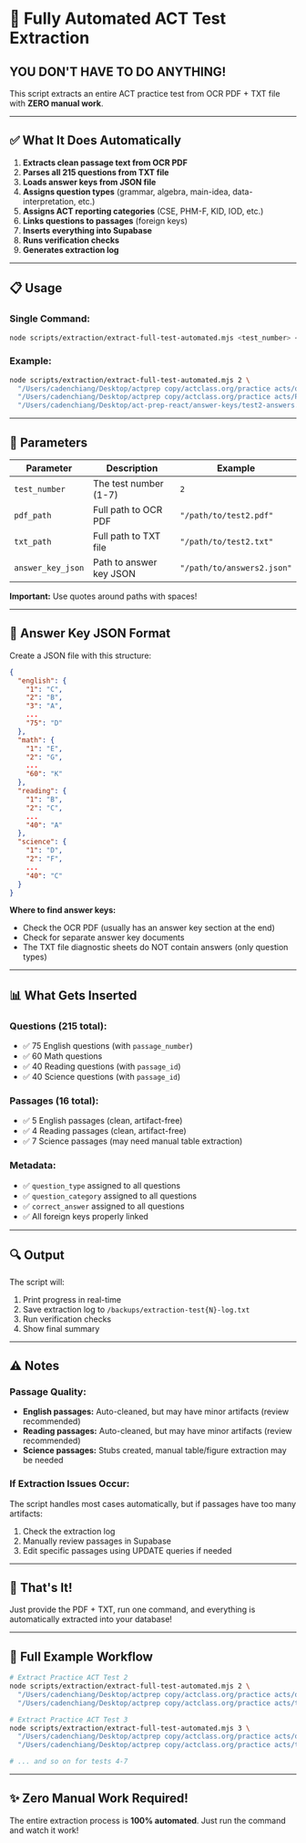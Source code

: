 # 🚀 Fully Automated ACT Test Extraction

## YOU DON'T HAVE TO DO ANYTHING!

This script extracts an entire ACT practice test from OCR PDF + TXT file with **ZERO manual work**.

---

## ✅ What It Does Automatically

1. **Extracts clean passage text from OCR PDF**
2. **Parses all 215 questions from TXT file**
3. **Loads answer keys from JSON file**
4. **Assigns question types** (grammar, algebra, main-idea, data-interpretation, etc.)
5. **Assigns ACT reporting categories** (CSE, PHM-F, KID, IOD, etc.)
6. **Links questions to passages** (foreign keys)
7. **Inserts everything into Supabase**
8. **Runs verification checks**
9. **Generates extraction log**

---

## 📋 Usage

### Single Command:

```bash
node scripts/extraction/extract-full-test-automated.mjs <test_number> <pdf_path> <txt_path> <answer_key_json>
```

### Example:

```bash
node scripts/extraction/extract-full-test-automated.mjs 2 \
  "/Users/cadenchiang/Desktop/actprep copy/actclass.org/practice acts/ocr_Practice ACT 2.pdf" \
  "/Users/cadenchiang/Desktop/actprep copy/actclass.org/practice acts/Practice ACT 2.txt" \
  "/Users/cadenchiang/Desktop/act-prep-react/answer-keys/test2-answers.json"
```

---

## 🎯 Parameters

| Parameter | Description | Example |
|-----------|-------------|---------|
| `test_number` | The test number (1-7) | `2` |
| `pdf_path` | Full path to OCR PDF | `"/path/to/test2.pdf"` |
| `txt_path` | Full path to TXT file | `"/path/to/test2.txt"` |
| `answer_key_json` | Path to answer key JSON | `"/path/to/answers2.json"` |

**Important:** Use quotes around paths with spaces!

---

## 🔑 Answer Key JSON Format

Create a JSON file with this structure:

```json
{
  "english": {
    "1": "C",
    "2": "B",
    "3": "A",
    ...
    "75": "D"
  },
  "math": {
    "1": "E",
    "2": "G",
    ...
    "60": "K"
  },
  "reading": {
    "1": "B",
    "2": "C",
    ...
    "40": "A"
  },
  "science": {
    "1": "D",
    "2": "F",
    ...
    "40": "C"
  }
}
```

**Where to find answer keys:**
- Check the OCR PDF (usually has an answer key section at the end)
- Check for separate answer key documents
- The TXT file diagnostic sheets do NOT contain answers (only question types)

---

## 📊 What Gets Inserted

### Questions (215 total):
- ✅ 75 English questions (with `passage_number`)
- ✅ 60 Math questions
- ✅ 40 Reading questions (with `passage_id`)
- ✅ 40 Science questions (with `passage_id`)

### Passages (16 total):
- ✅ 5 English passages (clean, artifact-free)
- ✅ 4 Reading passages (clean, artifact-free)
- ✅ 7 Science passages (may need manual table extraction)

### Metadata:
- ✅ `question_type` assigned to all questions
- ✅ `question_category` assigned to all questions
- ✅ `correct_answer` assigned to all questions
- ✅ All foreign keys properly linked

---

## 🔍 Output

The script will:
1. Print progress in real-time
2. Save extraction log to `/backups/extraction-test{N}-log.txt`
3. Run verification checks
4. Show final summary

---

## ⚠️ Notes

### Passage Quality:
- **English passages:** Auto-cleaned, but may have minor artifacts (review recommended)
- **Reading passages:** Auto-cleaned, but may have minor artifacts (review recommended)
- **Science passages:** Stubs created, manual table/figure extraction may be needed

### If Extraction Issues Occur:
The script handles most cases automatically, but if passages have too many artifacts:
1. Check the extraction log
2. Manually review passages in Supabase
3. Edit specific passages using UPDATE queries if needed

---

## 🎉 That's It!

Just provide the PDF + TXT, run one command, and everything is automatically extracted into your database!

---

## 📝 Full Example Workflow

```bash
# Extract Practice ACT Test 2
node scripts/extraction/extract-full-test-automated.mjs 2 \
  "/Users/cadenchiang/Desktop/actprep copy/actclass.org/practice acts/ocr_Practice ACT 2.pdf" \
  "/Users/cadenchiang/Desktop/actprep copy/actclass.org/practice acts/test2.txt"

# Extract Practice ACT Test 3
node scripts/extraction/extract-full-test-automated.mjs 3 \
  "/Users/cadenchiang/Desktop/actprep copy/actclass.org/practice acts/ocr_Practice ACT 3.pdf" \
  "/Users/cadenchiang/Desktop/actprep copy/actclass.org/practice acts/test3.txt"

# ... and so on for tests 4-7
```

---

## ✨ Zero Manual Work Required!

The entire extraction process is **100% automated**. Just run the command and watch it work!
